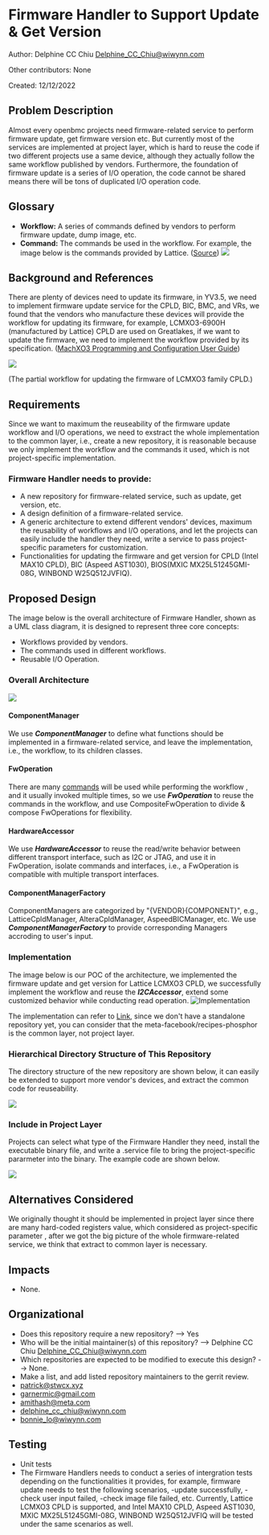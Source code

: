 # Firmware Handler to Support Update & Get Version

Author: Delphine CC Chiu <Delphine_CC_Chiu@wiwynn.com>

Other contributors: None

Created: 12/12/2022

## Problem Description

Almost every openbmc projects need firmware-related service to perform firmware
update, get firmware version etc. But currently most of the services are
implemented at project layer, which is hard to reuse the code if two different
projects use a same device, although they actually follow the same workflow
published by vendors. Furthermore, the foundation of firmware update is a series
of I/O operation, the code cannot be shared means there will be tons of
duplicated I/O operation code.

## Glossary

- **Workflow:** A series of commands defined by vendors to perform firmware
  update, dump image, etc.
- **Command:** The commands be used in the workflow. For example, the image
  below is the commands provided by Lattice.
  ([Source](https://www.latticesemi.com/view_document?document_id=50123))
  ![](https://user-images.githubusercontent.com/112851067/207290928-c87646f9-925d-441c-951e-a8d5be4c88b8.png)

## Background and References

There are plenty of devices need to update its firmware, in YV3.5, we need to
implement firmware update service for the CPLD, BIC, BMC, and VRs, we found that
the vendors who manufacture these devices will provide the workflow for updating
its firmware, for example, LCMXO3-6900H (manufactured by Lattice) CPLD are used
on Greatlakes, if we want to update the firmware, we need to implement the
workflow provided by its specification.
([MachXO3 Programming and Configuration User Guide](https://www.latticesemi.com/view_document?document_id=50123))

![](https://user-images.githubusercontent.com/112851067/206970732-79e92c25-5a89-4cfa-8e48-053becf5bcfa.png)

(The partial workflow for updating the firmware of LCMXO3 family CPLD.)

## Requirements

Since we want to maximum the reuseability of the firmware update workflow and
I/O operations, we need to exstract the whole implementation to the common
layer, i.e., create a new repository, it is reasonable because we only implement
the workflow and the commands it used, which is not project-specific
implementation.

### Firmware Handler needs to provide:
- A new repository for firmware-related service, such as update, get version,
  etc.
- A design definition of a firmware-related service.
- A generic architecture to extend different vendors' devices, maximum the
  reusability of workflows and I/O operations, and let the projects can easily
  include the handler they need, write a service to pass project-specific
  parameters for customization.
- Functionalities for updating the firmware and get version for CPLD (Intel
  MAX10 CPLD), BIC (Aspeed AST1030), BIOS(MXIC MX25L51245GMI-08G, WINBOND
  W25Q512JVFIQ).

## Proposed Design

The image below is the overall architecture of Firmware Handler, shown as a UML
class diagram, it is designed to represent three core concepts:
- Workflows provided by vendors.
- The commands used in different workflows.
- Reusable I/O Operation.

### Overall Architecture

![](https://user-images.githubusercontent.com/112851067/206974008-1dd2963f-4aa9-4e86-a698-5f7ca26362c6.png)

#### ComponentManager

We use **_ComponentManager_** to define what functions should be implemented in
a firmware-related service, and leave the implementation, i.e., the workflow, to
its children classes.

#### FwOperation

There are many [commands](#Glossary) will be used while performing the workflow
, and it usually invoked multiple times, so we use **_FwOperation_** to reuse
the commands in the workflow, and use CompositeFwOperation to divide & compose
FwOperations for flexibility.


#### HardwareAccessor

We use **_HardwareAccessor_** to reuse the read/write behavior between different
transport interface, such as I2C or JTAG, and use it in FwOperation, isolate
commands and interfaces, i.e., a FwOperation is compatible with multiple
transport interfaces.

#### ComponentManagerFactory

ComponentManagers are categorized by "{VENDOR}{COMPONENT}", e.g.,
LatticeCpldManager, AlteraCpldManager, AspeedBICManager, etc. We use
**_ComponentManagerFactory_** to provide corresponding Managers accroding to
user's input.

### Implementation
The image below is our POC of the architecture, we implemented the firmware
update and get version for Lattice LCMXO3 CPLD, we successfully implement the
workflow and reuse the **_I2CAccessor_**, extend some customized behavior while
conducting read operation.
![Implementation](https://user-images.githubusercontent.com/112851067/206981036-f69adb4c-5e92-4449-8094-29bf645a945e.png)

The implementation can refer to
[Link](https://gerrit.openbmc.org/c/openbmc/openbmc/+/58885), since we don't
have a standalone repository yet, you can consider that the
meta-facebook/recipes-phosphor is the common layer, not project layer.

### Hierarchical Directory Structure of This Repository

The directory structure of the new repository are shown below, it can easily be
extended to support more vendor's devices, and extract the common code for
reuseability.

![](https://user-images.githubusercontent.com/112851067/206982208-1e217aa9-fc15-4759-911b-a1eeac0dff22.png)

### Include in Project Layer
Projects can select what type of the Firmware Handler they need, install the
executable binary file, and write a .service file to bring the project-specific
pararmeter into the binary. The example code are shown below.

![](https://user-images.githubusercontent.com/112851067/207287870-296b48b4-8b67-4a9d-8b92-2be816dcc1d9.png)

## Alternatives Considered

We originally thought it should be implemented in project layer since there are
many hard-coded registers value, which considered as project-specific parameter
, after we got the big picture of the whole firmware-related service, we think
that extract to common layer is necessary.

## Impacts

- None.

## Organizational

- Does this repository require a new repository? --> Yes
- Who will be the initial maintainer(s) of this repository? --> Delphine CC Chiu
  <Delphine_CC_Chiu@wiwynn.com>
- Which repositories are expected to be modified to execute this design? -->
  None.
- Make a list, and add listed repository maintainers to the gerrit review.
- patrick@stwcx.xyz
- garnermic@gmail.com
- amithash@meta.com
- delphine_cc_chiu@wiwynn.com
- bonnie_lo@wiwynn.com

## Testing

- Unit tests
- The Firmware Handlers needs to conduct a series of intergration tests
  depending on the functionalities it provides, for example, firmware update
  needs to test the following scenarios, -update successfully, -check user input
  failed, -check image file failed, etc. Currently, Lattice LCMXO3 CPLD is
  supported, and Intel MAX10 CPLD, Aspeed AST1030, MXIC MX25L51245GMI-08G,
  WINBOND W25Q512JVFIQ will be tested under the same scenarios as well.

